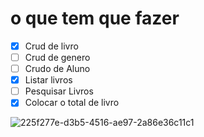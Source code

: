 # o que tem que fazer

- [X] Crud de livro
- [ ] Crud de genero
- [ ] Crudo de Aluno
- [X] Listar livros
- [ ] Pesquisar Livros
- [X] Colocar o total de livro

![225f277e-d3b5-4516-ae97-2a86e36c11c1](https://user-images.githubusercontent.com/30533809/72168787-9a0a9e00-33ac-11ea-9437-e115e8c672eb.jpeg?w=221)
